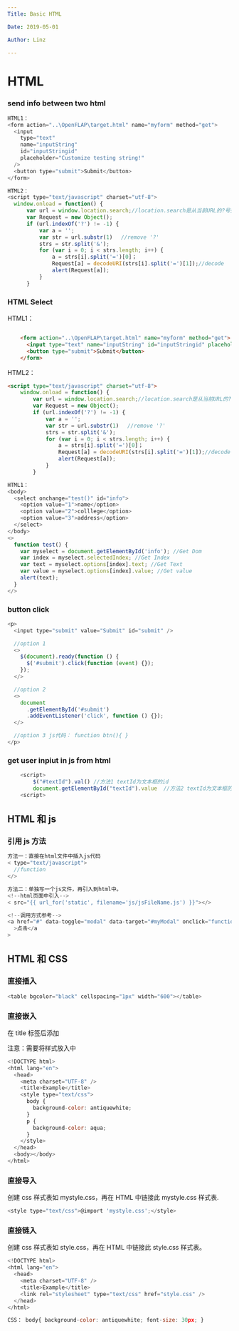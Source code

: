 ```yaml
---
Title: Basic HTML

Date: 2019-05-01

Author: Linz

---
```


# HTML

### send info between two html

```javascript
HTML1：
<form action="..\OpenFLAP\target.html" name="myform" method="get">
  <input
    type="text"
    name="inputString"
    id="inputStringid"
    placeholder="Customize testing string!"
  />
  <button type="submit">Submit</button>
</form>
```

```javascript
HTML2：
<script type="text/javascript" charset="utf-8">
  window.onload = function() {
      var url = window.location.search;//location.search是从当前URL的?号开始的字符串
      var Request = new Object();
      if (url.indexOf('?') != -1) {
          var a = '';
          var str = url.substr(1)　 //remove '?'
          strs = str.split('&');
          for (var i = 0; i < strs.length; i++) {
              a = strs[i].split('=')[0]；
              Request[a] = decodeURI(strs[i].split('=')[1]);//decode
              alert(Request[a]);
          }
      }
```

### HTML Select

HTML1：

```html

    <form action="..\OpenFLAP\target.html" name="myform" method="get">
      <input type="text" name="inputString" id="inputStringid" placeholder="Customize testing string!"/>
      <button type="submit">Submit</button>
    </form>
```

HTML2：

```html
<script type="text/javascript" charset="utf-8">
    window.onload = function() {
        var url = window.location.search;//location.search是从当前URL的?号开始的字符串
        var Request = new Object();
        if (url.indexOf('?') != -1) {
            var a = '';
            var str = url.substr(1)　 //remove '?'
            strs = str.split('&');
            for (var i = 0; i < strs.length; i++) {
                a = strs[i].split('=')[0]；
                Request[a] = decodeURI(strs[i].split('=')[1]);//decode
                alert(Request[a]);
            }
        }
```

```javascript
HTML1：
<body>
  <select onchange="test()" id="info">
    <option value="1">name</option>
    <option value="2">colllege</option>
    <option value="3">address</option>
  </select>
</body>
<>
  function test() {
    var myselect = document.getElementById('info'); //Get Dom
    var index = myselect.selectedIndex; //Get Index
    var text = myselect.options[index].text; //Get Text
    var value = myselect.options[index].value; //Get value
    alert(text);
  }
</>
```

### button click

```javascript
<p>
  <input type="submit" value="Submit" id="submit" />

  //option 1
  <>
    $(document).ready(function () {
      $('#submit').click(function (event) {});
    });
  </>

  //option 2
  <>
    document
      .getElementById('#submit')
      .addEventListener('click', function () {});
  </>

  //option 3 js代码： function btn(){ }
</p>
```

### get user inpiut in js from html

```javascript
    <script>
        $("#textId").val() //方法1 textId为文本框的id
        document.getElementById("textId").value  //方法2 textId为文本框的id
    <script>
```

## HTML 和 js

### 引用 js 方法

```javascript
方法一：直接在html文件中插入js代码
< type="text/javascript">
  //function
</>

方法二：单独写一个js文件，再引入到html中。
<!--html页面中引入-->
< src="{{ url_for('static', filename='js/jsFileName.js') }}"></>

<!--调用方式参考-->
<a href="#" data-toggle="modal" data-target="#myModal" onclick="function()"
  >点击</a
>
```

## HTML 和 CSS

### 直接插入

```javascript
<table bgcolor="black" cellspacing="1px" width="600"></table>
```

### 直接嵌入

在 title 标签后添加<style type="text/css"></style>

注意：需要将样式放入<head></head>中

```javascript
<!DOCTYPE html>
<html lang="en">
  <head>
    <meta charset="UTF-8" />
    <title>Example</title>
    <style type="text/css">
      body {
        background-color: antiquewhite;
      }
      p {
        background-color: aqua;
      }
    </style>
  </head>
  <body></body>
</html>
```

### 直接导入

创建 css 样式表如 mystyle.css，再在 HTML 中链接此 mystyle.css 样式表.

```javascript
<style type="text/css">@import 'mystyle.css';</style>
```

### 直接链入

创建 css 样式表如 style.css，再在 HTML 中链接此 style.css 样式表。

<link rel="stylesheet" type="text/css" href="style.css">

```javascript
<!DOCTYPE html>
<html lang="en">
  <head>
    <meta charset="UTF-8" />
    <title>Example</title>
    <link rel="stylesheet" type="text/css" href="style.css" />
  </head>
</html>

CSS： body{ background-color: antiquewhite; font-size: 30px; }
```

